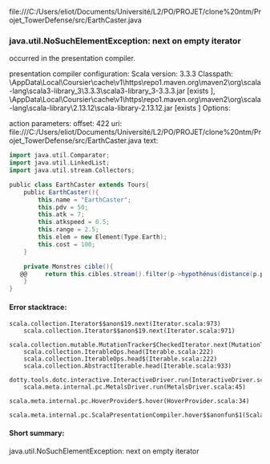 file:///C:/Users/eliot/Documents/Université/L2/PO/PROJET/clone%20ntm/Projet_TowerDefense/src/EarthCaster.java
### java.util.NoSuchElementException: next on empty iterator

occurred in the presentation compiler.

presentation compiler configuration:
Scala version: 3.3.3
Classpath:
<HOME>\AppData\Local\Coursier\cache\v1\https\repo1.maven.org\maven2\org\scala-lang\scala3-library_3\3.3.3\scala3-library_3-3.3.3.jar [exists ], <HOME>\AppData\Local\Coursier\cache\v1\https\repo1.maven.org\maven2\org\scala-lang\scala-library\2.13.12\scala-library-2.13.12.jar [exists ]
Options:



action parameters:
offset: 422
uri: file:///C:/Users/eliot/Documents/Université/L2/PO/PROJET/clone%20ntm/Projet_TowerDefense/src/EarthCaster.java
text:
```scala
import java.util.Comparator;
import java.util.LinkedList;
import java.util.stream.Collectors;

public class EarthCaster extends Tours{
    public EarthCaster(){
        this.name = "EarthCaster";
        this.pdv = 50;
        this.atk = 7;
        this.atkspeed = 0.5;
        this.range = 2.5;
        this.elem = new Element(Type.Earth);
        this.cost = 100;
    }

    private Monstres cible(){
   @@     return this.cibles.stream().filter(p->hypothénus(distance(p.position.getX(),this.position.getX()), distance(p.position.getY(),this.position.getY())) <= this.range).max(Comparator.comparingDouble(Monstres::getPdv)).orElse(null);
    }
}

```



#### Error stacktrace:

```
scala.collection.Iterator$$anon$19.next(Iterator.scala:973)
	scala.collection.Iterator$$anon$19.next(Iterator.scala:971)
	scala.collection.mutable.MutationTracker$CheckedIterator.next(MutationTracker.scala:76)
	scala.collection.IterableOps.head(Iterable.scala:222)
	scala.collection.IterableOps.head$(Iterable.scala:222)
	scala.collection.AbstractIterable.head(Iterable.scala:933)
	dotty.tools.dotc.interactive.InteractiveDriver.run(InteractiveDriver.scala:168)
	scala.meta.internal.pc.MetalsDriver.run(MetalsDriver.scala:45)
	scala.meta.internal.pc.HoverProvider$.hover(HoverProvider.scala:34)
	scala.meta.internal.pc.ScalaPresentationCompiler.hover$$anonfun$1(ScalaPresentationCompiler.scala:368)
```
#### Short summary: 

java.util.NoSuchElementException: next on empty iterator